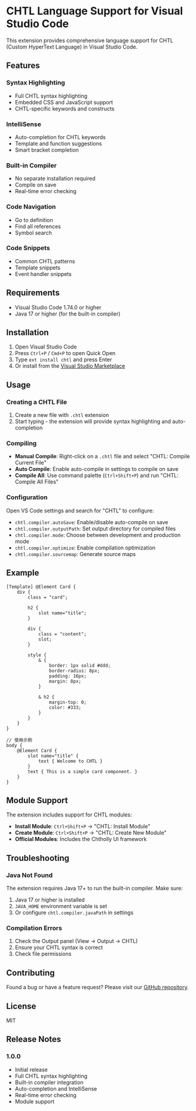 # CHTL Language Support for Visual Studio Code

This extension provides comprehensive language support for CHTL (Custom HyperText Language) in Visual Studio Code.

## Features

### Syntax Highlighting
- Full CHTL syntax highlighting
- Embedded CSS and JavaScript support
- CHTL-specific keywords and constructs

### IntelliSense
- Auto-completion for CHTL keywords
- Template and function suggestions
- Smart bracket completion

### Built-in Compiler
- No separate installation required
- Compile on save
- Real-time error checking

### Code Navigation
- Go to definition
- Find all references
- Symbol search

### Code Snippets
- Common CHTL patterns
- Template snippets
- Event handler snippets

## Requirements

- Visual Studio Code 1.74.0 or higher
- Java 17 or higher (for the built-in compiler)

## Installation

1. Open Visual Studio Code
2. Press `Ctrl+P` / `Cmd+P` to open Quick Open
3. Type `ext install chtl` and press Enter
4. Or install from the [Visual Studio Marketplace](https://marketplace.visualstudio.com/items?itemName=chtl-team.chtl)

## Usage

### Creating a CHTL File

1. Create a new file with `.chtl` extension
2. Start typing - the extension will provide syntax highlighting and auto-completion

### Compiling

- **Manual Compile**: Right-click on a `.chtl` file and select "CHTL: Compile Current File"
- **Auto Compile**: Enable auto-compile in settings to compile on save
- **Compile All**: Use command palette (`Ctrl+Shift+P`) and run "CHTL: Compile All Files"

### Configuration

Open VS Code settings and search for "CHTL" to configure:

- `chtl.compiler.autoSave`: Enable/disable auto-compile on save
- `chtl.compiler.outputPath`: Set output directory for compiled files
- `chtl.compiler.mode`: Choose between development and production mode
- `chtl.compiler.optimize`: Enable compilation optimization
- `chtl.compiler.sourcemap`: Generate source maps

## Example

```chtl
[Template] @Element Card {
    div {
        class = "card";
        
        h2 {
            slot name="title";
        }
        
        div {
            class = "content";
            slot;
        }
        
        style {
            & {
                border: 1px solid #ddd;
                border-radius: 8px;
                padding: 16px;
                margin: 8px;
            }
            
            & h2 {
                margin-top: 0;
                color: #333;
            }
        }
    }
}

// 使用示例
body {
    @Element Card {
        slot name="title" {
            text { Welcome to CHTL }
        }
        text { This is a simple card component. }
    }
}
```

## Module Support

The extension includes support for CHTL modules:

- **Install Module**: `Ctrl+Shift+P` → "CHTL: Install Module"
- **Create Module**: `Ctrl+Shift+P` → "CHTL: Create New Module"
- **Official Modules**: Includes the Chtholly UI framework

## Troubleshooting

### Java Not Found

The extension requires Java 17+ to run the built-in compiler. Make sure:

1. Java 17 or higher is installed
2. `JAVA_HOME` environment variable is set
3. Or configure `chtl.compiler.javaPath` in settings

### Compilation Errors

1. Check the Output panel (View → Output → CHTL)
2. Ensure your CHTL syntax is correct
3. Check file permissions

## Contributing

Found a bug or have a feature request? Please visit our [GitHub repository](https://github.com/your-org/vscode-chtl).

## License

MIT

## Release Notes

### 1.0.0

- Initial release
- Full CHTL syntax highlighting
- Built-in compiler integration
- Auto-completion and IntelliSense
- Real-time error checking
- Module support